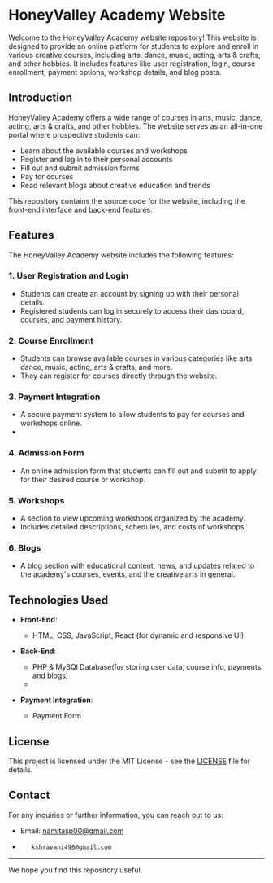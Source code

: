 # HoneyValley Academy Website

Welcome to the HoneyValley Academy website repository! This website is designed to provide an online platform for students to explore and enroll in various creative courses, including arts, dance, music, acting, arts & crafts, and other hobbies. It includes features like user registration, login, course enrollment, payment options, workshop details, and blog posts.


## Introduction

HoneyValley Academy offers a wide range of courses in arts, music, dance, acting, arts & crafts, and other hobbies. The website serves as an all-in-one portal where prospective students can:

- Learn about the available courses and workshops
- Register and log in to their personal accounts
- Fill out and submit admission forms
- Pay for courses 
- Read relevant blogs about creative education and trends

This repository contains the source code for the website, including the front-end interface and back-end features.

## Features

The HoneyValley Academy website includes the following features:

### 1. **User Registration and Login**
   - Students can create an account by signing up with their personal details.
   - Registered students can log in securely to access their dashboard, courses, and payment history.

### 2. **Course Enrollment**
   - Students can browse available courses in various categories like arts, dance, music, acting, arts & crafts, and more.
   - They can register for courses directly through the website.

### 3. **Payment Integration**
   - A secure payment system to allow students to pay for courses and workshops online.
   - 
### 4. **Admission Form**
   - An online admission form that students can fill out and submit to apply for their desired course or workshop.

### 5. **Workshops**
   - A section to view upcoming workshops organized by the academy.
   - Includes detailed descriptions, schedules, and costs of workshops.

### 6. **Blogs**
   - A blog section with educational content, news, and updates related to the academy's courses, events, and the creative arts in general.

## Technologies Used

- **Front-End**: 
  - HTML, CSS, JavaScript, React (for dynamic and responsive UI)
  
- **Back-End**:
  - PHP & MySQl Database(for storing user data, course info, payments, and blogs)
  - 
- **Payment Integration**:
  - Payment Form

## License

This project is licensed under the MIT License - see the [LICENSE](LICENSE) file for details.

## Contact

For any inquiries or further information, you can reach out to us:

- Email: namitasp00@gmail.com
-        kshravani496@gmail.com

---

We hope you find this repository useful.
